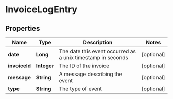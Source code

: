 
# InvoiceLogEntry

## Properties
Name | Type | Description | Notes
------------ | ------------- | ------------- | -------------
**date** | **Long** | The date this event occurred as a unix timestamp in seconds |  [optional]
**invoiceId** | **Integer** | The ID of the invoice |  [optional]
**message** | **String** | A message describing the event |  [optional]
**type** | **String** | The type of event |  [optional]



